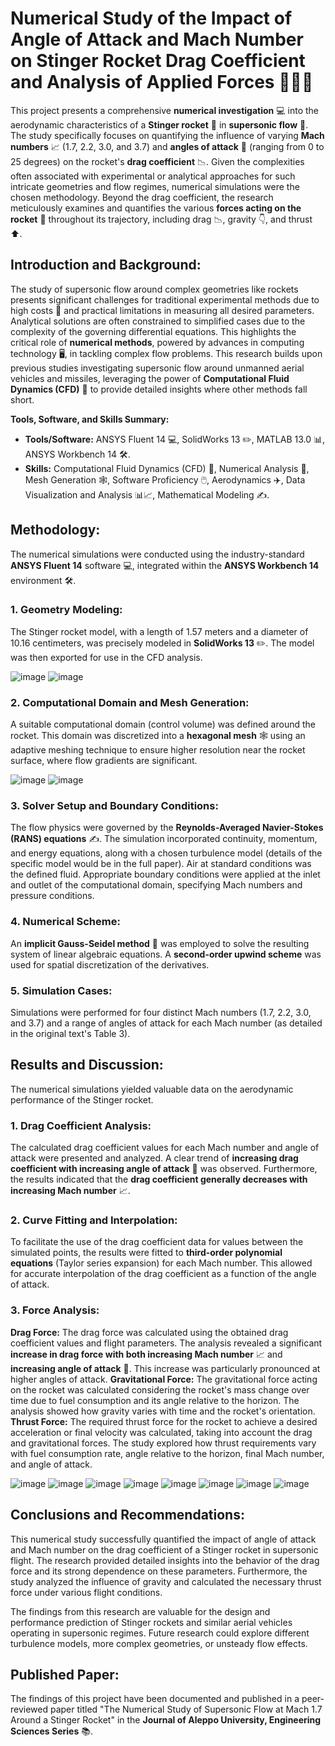 # **Numerical Study of the Impact of Angle of Attack and Mach Number on Stinger Rocket Drag Coefficient and Analysis of Applied Forces** 🚀🔬💨

This project presents a comprehensive **numerical investigation** 💻 into the aerodynamic characteristics of a **Stinger rocket** 🚀 in **supersonic flow** 💨. The study specifically focuses on quantifying the influence of varying **Mach numbers** 📈 (1.7, 2.2, 3.0, and 3.7) and **angles of attack** 📐 (ranging from 0 to 25 degrees) on the rocket's **drag coefficient** 📉. Given the complexities often associated with experimental or analytical approaches for such intricate geometries and flow regimes, numerical simulations were the chosen methodology. Beyond the drag coefficient, the research meticulously examines and quantifies the various **forces acting on the rocket** 💪 throughout its trajectory, including drag 📉, gravity 👇, and thrust ⬆️.

## **Introduction and Background:**

The study of supersonic flow around complex geometries like rockets presents significant challenges for traditional experimental methods due to high costs 💸 and practical limitations in measuring all desired parameters. Analytical solutions are often constrained to simplified cases due to the complexity of the governing differential equations. This highlights the critical role of **numerical methods**, powered by advances in computing technology 🖥️, in tackling complex flow problems. This research builds upon previous studies investigating supersonic flow around unmanned aerial vehicles and missiles, leveraging the power of **Computational Fluid Dynamics (CFD)** 🧠 to provide detailed insights where other methods fall short.

**Tools, Software, and Skills Summary:**

*   **Tools/Software:** ANSYS Fluent 14 💻, SolidWorks 13 ✏️, MATLAB 13.0 📊, ANSYS Workbench 14 🛠️.
*   **Skills:** Computational Fluid Dynamics (CFD) 🧠, Numerical Analysis 🔢, Mesh Generation 🕸️, Software Proficiency 🖱️, Aerodynamics ✈️, Data Visualization and Analysis 📊📈, Mathematical Modeling ✍️.

## **Methodology:**

The numerical simulations were conducted using the industry-standard **ANSYS Fluent 14** software 💻, integrated within the **ANSYS Workbench 14** environment 🛠️.

### 1.  **Geometry Modeling:** 
The Stinger rocket model, with a length of 1.57 meters and a diameter of 10.16 centimeters, was precisely modeled in **SolidWorks 13** ✏️. The model was then exported for use in the CFD analysis.

![image](https://github.com/user-attachments/assets/8764831b-dfa5-4ae3-a85f-e5fb105e3237)
![image](https://github.com/user-attachments/assets/9efe7fa3-4284-4a73-bdfb-1a2acd544c05)

### 2.  **Computational Domain and Mesh Generation:** 
A suitable computational domain (control volume) was defined around the rocket. This domain was discretized into a **hexagonal mesh** 🕸️ using an adaptive meshing technique to ensure higher resolution near the rocket surface, where flow gradients are significant.

![image](https://github.com/user-attachments/assets/d59bf4d5-f5e2-4d11-8df1-f71159e70fbb)
![image](https://github.com/user-attachments/assets/33c177fa-71c6-4409-b174-ca0e543af88a)

### 3.  **Solver Setup and Boundary Conditions:** 
The flow physics were governed by the **Reynolds-Averaged Navier-Stokes (RANS) equations** ✍️. The simulation incorporated continuity, momentum, and energy equations, along with a chosen turbulence model (details of the specific model would be in the full paper). Air at standard conditions was the defined fluid. Appropriate boundary conditions were applied at the inlet and outlet of the computational domain, specifying Mach numbers and pressure conditions.

### 4.  **Numerical Scheme:** 
An **implicit Gauss-Seidel method** 🔢 was employed to solve the resulting system of linear algebraic equations. A **second-order upwind scheme** was used for spatial discretization of the derivatives.

### 5.  **Simulation Cases:** 
Simulations were performed for four distinct Mach numbers (1.7, 2.2, 3.0, and 3.7) and a range of angles of attack for each Mach number (as detailed in the original text's Table 3).

## **Results and Discussion:**

The numerical simulations yielded valuable data on the aerodynamic performance of the Stinger rocket.

### 1.  **Drag Coefficient Analysis:**
The calculated drag coefficient values for each Mach number and angle of attack were presented and analyzed. A clear trend of **increasing drag coefficient with increasing angle of attack** 📐 was observed. Furthermore, the results indicated that the **drag coefficient generally decreases with increasing Mach number** 📈.

### 2.  **Curve Fitting and Interpolation:** 
To facilitate the use of the drag coefficient data for values between the simulated points, the results were fitted to **third-order polynomial equations** (Taylor series expansion) for each Mach number. This allowed for accurate interpolation of the drag coefficient as a function of the angle of attack.

### 3.  **Force Analysis:**
**Drag Force:** The drag force was calculated using the obtained drag coefficient values and flight parameters. The analysis revealed a significant **increase in drag force with both increasing Mach number** 📈 and **increasing angle of attack** 📐. This increase was particularly pronounced at higher angles of attack.
**Gravitational Force:** The gravitational force acting on the rocket was calculated considering the rocket's mass change over time due to fuel consumption and its angle relative to the horizon. The analysis showed how gravity varies with time and the rocket's orientation.
**Thrust Force:** The required thrust force for the rocket to achieve a desired acceleration or final velocity was calculated, taking into account the drag and gravitational forces. The study explored how thrust requirements vary with fuel consumption rate, angle relative to the horizon, final Mach number, and angle of attack.

![image](https://github.com/user-attachments/assets/8eb603d4-bb3b-49b6-834d-e9b39d59dc5d)
![image](https://github.com/user-attachments/assets/8bdeb715-4a42-4587-bfb2-1f1322fc2f90)
![image](https://github.com/user-attachments/assets/aaa01ff2-0922-41d0-b120-9612dd7f1bc1)
![image](https://github.com/user-attachments/assets/8aca34e5-4e46-494d-afb8-66fa5a7f20b1)
![image](https://github.com/user-attachments/assets/977dadd6-5995-4f2e-a37e-444e19ebe385)
![image](https://github.com/user-attachments/assets/4ba6b6e8-0545-4a49-b67f-88eb358a3c23)
![image](https://github.com/user-attachments/assets/1af78e39-2402-43b8-835f-aff5843934ca)
![image](https://github.com/user-attachments/assets/3d976537-38bd-4ef7-9038-21b14aa0a4ef)


## **Conclusions and Recommendations:**

This numerical study successfully quantified the impact of angle of attack and Mach number on the drag coefficient of a Stinger rocket in supersonic flight. The research provided detailed insights into the behavior of the drag force and its strong dependence on these parameters. Furthermore, the study analyzed the influence of gravity and calculated the necessary thrust force under various flight conditions.

The findings from this research are valuable for the design and performance prediction of Stinger rockets and similar aerial vehicles operating in supersonic regimes. Future research could explore different turbulence models, more complex geometries, or unsteady flow effects.

## **Published Paper:**

The findings of this project have been documented and published in a peer-reviewed paper titled "The Numerical Study of Supersonic Flow at Mach 1.7 Around a Stinger Rocket" in the **Journal of Aleppo University, Engineering Sciences Series** 📚.
